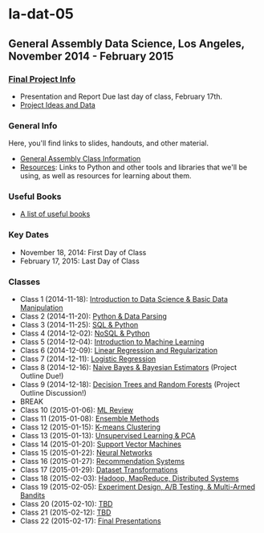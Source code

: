 la-dat-05
===========
General Assembly Data Science, Los Angeles, November 2014 - February 2015
------------------------------------------------------
### [Final Project Info](https://github.com/ga-students/la-dat-05/wiki/Final-Project-Requirements)
- Presentation and Report Due last day of class, February 17th.
- [Project Ideas and Data](https://github.com/ga-students/la-dat-05/wiki/Final-Project-Ideas-and-Datasets)

### General Info
Here, you'll find links to slides, handouts, and other material.
- [General Assembly Class Information](https://generalassemb.ly/education/data-science/los-angeles)
- [Resources](https://github.com/ga-students/la-dat-05/wiki/Resources): Links to Python and other tools and libraries that we'll be using, as well as resources for learning about them. 

### Useful Books
- [A list of useful books](https://github.com/adparker/GADSLA_1403/wiki/Books)

### Key Dates
- November 18, 2014: First Day of Class
- February 17, 2015: Last Day of Class

### Classes
- Class 1 (2014-11-18): [Introduction to Data Science & Basic Data Manipulation](https://github.com/ga-students/la-dat-05/wiki/Lesson-01---Introduction-to-Data-Science-&-Basic-Data-Manipulation)
- Class 2 (2014-11-20): [Python & Data Parsing](https://github.com/ga-students/la-dat-05/wiki/Lesson-02-Python-&-Data-Parsing)
- Class 3 (2014-11-25): [SQL & Python](https://github.com/ga-students/la-dat-05/wiki/Lesson-03-SQL-&-Python)
- Class 4 (2014-12-02): [NoSQL & Python](https://github.com/ga-students/la-dat-05/wiki/Lesson-04-NoSQL-&-Python)
- Class 5 (2014-12-04): [Introduction to Machine Learning](https://github.com/ga-students/la-dat-05/wiki/Lesson-05-Intro-to-Machine-Learning)
- Class 6 (2014-12-09): [Linear Regression and Regularization](https://github.com/ga-students/la-dat-05/wiki/Lesson-06-Linear-Regression)
- Class 7 (2014-12-11): [Logistic Regression](https://github.com/ga-students/la-dat-05/wiki/Lesson-07-Logistic-Regression) 
- Class 8 (2014-12-16): [Naive Bayes & Bayesian Estimators](https://github.com/ga-students/la-dat-05/wiki/Lesson-08-Probability,-Bayesian-Inference,-and-Naive-Bayes) (Project Outline Due!)
- Class 9 (2014-12-18): [Decision Trees and Random Forests](https://github.com/ga-students/la-dat-05/wiki/Lesson-09-Decision-Trees-&-Random-Forests) (Project Outline Discussion!)
- BREAK 
- Class 10 (2015-01-06): [ML Review](https://github.com/ga-students/la-dat-05/wiki/Lesson-10-ML-Review)
- Class 11 (2015-01-08): [Ensemble Methods](https://github.com/ga-students/la-dat-05/wiki/Lesson-11-Ensemble-Methods)
- Class 12 (2015-01-15): [K-means Clustering](https://github.com/ga-students/la-dat-05/wiki/Lesson-12-K-means-clustering)
- Class 13 (2015-01-13): [Unsupervised Learning & PCA](https://github.com/ga-students/la-dat-05/wiki/Lesson-13-Unsupervised-Learning-&-PCA)
- Class 14 (2015-01-20): [Support Vector Machines](https://github.com/ga-students/la-dat-05/wiki/Lesson-14-Support-Vector-Machines)
- Class 15 (2015-01-22): [Neural Networks]()
- Class 16 (2015-01-27): [Recommendation Systems]()
- Class 17 (2015-01-29): [Dataset Transformations]()
- Class 18 (2015-02-03): [Hadoop, MapReduce, Distributed Systems]()
- Class 19 (2015-02-05): [Experiment Design, A/B Testing, & Multi-Armed Bandits]()
- Class 20 (2015-02-10): [TBD]()
- Class 21 (2015-02-12): [TBD]()
- Class 22 (2015-02-17): [Final Presentations]()
